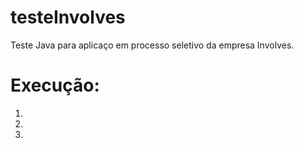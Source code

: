 # testeInvolves
Teste Java para aplicaço em processo seletivo da empresa Involves.

# Execução:

1.
2.
3.

